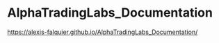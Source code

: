 # AlphaTradingLabs_Documentation

https://alexis-falquier.github.io/AlphaTradingLabs_Documentation/
